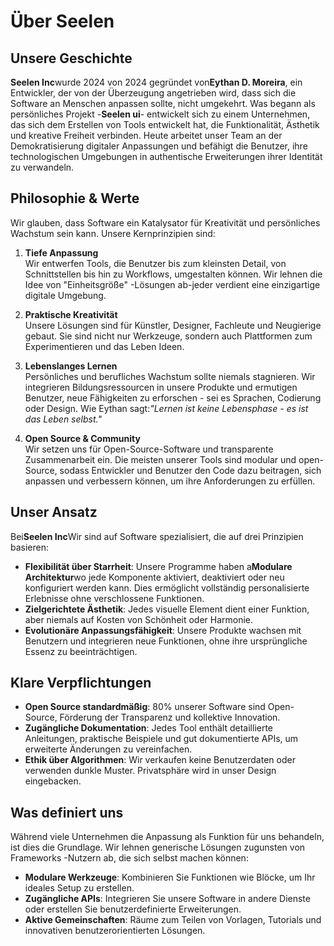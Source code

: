 # Über Seelen

## Unsere Geschichte

**Seelen Inc**wurde 2024 von 2024 gegründet von**Eythan D. Moreira**, ein Entwickler, der von der Überzeugung angetrieben wird, dass sich die Software an Menschen anpassen sollte, nicht umgekehrt. Was begann als persönliches Projekt -**Seelen ui**- entwickelt sich zu einem Unternehmen, das sich dem Erstellen von Tools entwickelt hat, die Funktionalität, Ästhetik und kreative Freiheit verbinden. Heute arbeitet unser Team an der Demokratisierung digitaler Anpassungen und befähigt die Benutzer, ihre technologischen Umgebungen in authentische Erweiterungen ihrer Identität zu verwandeln.

## Philosophie & Werte

Wir glauben, dass Software ein Katalysator für Kreativität und persönliches Wachstum sein kann. Unsere Kernprinzipien sind:

1. **Tiefe Anpassung**\
   Wir entwerfen Tools, die Benutzer bis zum kleinsten Detail, von Schnittstellen bis hin zu Workflows, umgestalten können. Wir lehnen die Idee von "Einheitsgröße" -Lösungen ab-jeder verdient eine einzigartige digitale Umgebung.

2. **Praktische Kreativität**\
   Unsere Lösungen sind für Künstler, Designer, Fachleute und Neugierige gebaut. Sie sind nicht nur Werkzeuge, sondern auch Plattformen zum Experimentieren und das Leben Ideen.

3. **Lebenslanges Lernen**\
   Persönliches und berufliches Wachstum sollte niemals stagnieren. Wir integrieren Bildungsressourcen in unsere Produkte und ermutigen Benutzer, neue Fähigkeiten zu erforschen - sei es Sprachen, Codierung oder Design. Wie Eythan sagt:*"Lernen ist keine Lebensphase - es ist das Leben selbst."*

4. **Open Source & Community**\
   Wir setzen uns für Open-Source-Software und transparente Zusammenarbeit ein. Die meisten unserer Tools sind modular und open-Source, sodass Entwickler und Benutzer den Code dazu beitragen, sich anpassen und verbessern können, um ihre Anforderungen zu erfüllen.

## Unser Ansatz

Bei**Seelen Inc**Wir sind auf Software spezialisiert, die auf drei Prinzipien basieren:

* **Flexibilität über Starrheit**: Unsere Programme haben a**Modulare Architektur**wo jede Komponente aktiviert, deaktiviert oder neu konfiguriert werden kann. Dies ermöglicht vollständig personalisierte Erlebnisse ohne verschlossene Funktionen.
* **Zielgerichtete Ästhetik**: Jedes visuelle Element dient einer Funktion, aber niemals auf Kosten von Schönheit oder Harmonie.
* **Evolutionäre Anpassungsfähigkeit**: Unsere Produkte wachsen mit Benutzern und integrieren neue Funktionen, ohne ihre ursprüngliche Essenz zu beeinträchtigen.

## Klare Verpflichtungen

* **Open Source standardmäßig**: 80% unserer Software sind Open-Source, Förderung der Transparenz und kollektive Innovation.
* **Zugängliche Dokumentation**: Jedes Tool enthält detaillierte Anleitungen, praktische Beispiele und gut dokumentierte APIs, um erweiterte Änderungen zu vereinfachen.
* **Ethik über Algorithmen**: Wir verkaufen keine Benutzerdaten oder verwenden dunkle Muster. Privatsphäre wird in unser Design eingebacken.

## Was definiert uns

Während viele Unternehmen die Anpassung als Funktion für uns behandeln, ist dies die Grundlage. Wir lehnen generische Lösungen zugunsten von Frameworks -Nutzern ab, die sich selbst machen können:

* **Modulare Werkzeuge**: Kombinieren Sie Funktionen wie Blöcke, um Ihr ideales Setup zu erstellen.
* **Zugängliche APIs**: Integrieren Sie unsere Software in andere Dienste oder erstellen Sie benutzerdefinierte Erweiterungen.
* **Aktive Gemeinschaften**: Räume zum Teilen von Vorlagen, Tutorials und innovativen benutzerorientierten Lösungen.
